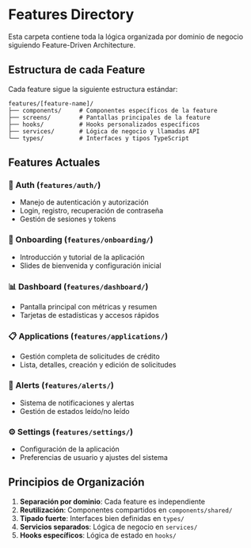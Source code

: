 # Features Directory

Esta carpeta contiene toda la lógica organizada por dominio de negocio siguiendo Feature-Driven Architecture.

## Estructura de cada Feature

Cada feature sigue la siguiente estructura estándar:

```
features/[feature-name]/
├── components/     # Componentes específicos de la feature
├── screens/        # Pantallas principales de la feature
├── hooks/          # Hooks personalizados específicos
├── services/       # Lógica de negocio y llamadas API
└── types/          # Interfaces y tipos TypeScript
```

## Features Actuales

### 🔐 Auth (`features/auth/`)
- Manejo de autenticación y autorización
- Login, registro, recuperación de contraseña
- Gestión de sesiones y tokens

### 🎯 Onboarding (`features/onboarding/`)
- Introducción y tutorial de la aplicación
- Slides de bienvenida y configuración inicial

### 📊 Dashboard (`features/dashboard/`)
- Pantalla principal con métricas y resumen
- Tarjetas de estadísticas y accesos rápidos

### 📋 Applications (`features/applications/`)
- Gestión completa de solicitudes de crédito
- Lista, detalles, creación y edición de solicitudes

### 🔔 Alerts (`features/alerts/`)
- Sistema de notificaciones y alertas
- Gestión de estados leído/no leído

### ⚙️ Settings (`features/settings/`)
- Configuración de la aplicación
- Preferencias de usuario y ajustes del sistema

## Principios de Organización

1. **Separación por dominio**: Cada feature es independiente
2. **Reutilización**: Componentes compartidos en `components/shared/`
3. **Tipado fuerte**: Interfaces bien definidas en `types/`
4. **Servicios separados**: Lógica de negocio en `services/`
5. **Hooks específicos**: Lógica de estado en `hooks/`